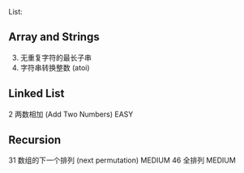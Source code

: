 List:

## Array and Strings
3. 无重复字符的最长子串
8. 字符串转换整数 (atoi)


## Linked List
2 两数相加 (Add Two Numbers) EASY

## Recursion
31 数组的下一个排列 (next permutation) MEDIUM
46 全排列 MEDIUM
